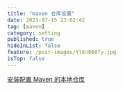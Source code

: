 ```yaml
---
title: "maven 仓库设置"
date: 2021-07-15 23:02:42
tag: [maven]
category: setting
published: true
hideInList: false
feature: /post-images/YlEn060fy.jpg
isTop: false
---
```


[安装配置 Maven 的本地仓库](https://www.jianshu.com/p/2669803f8dc0)
